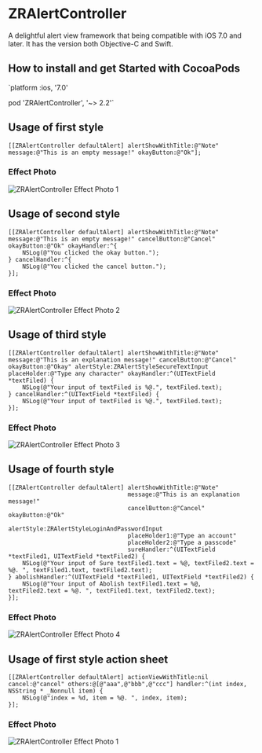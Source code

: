 # ZRAlertController
A delightful alert view framework that being compatible with iOS 7.0 and later.
It has the version both Objective-C and Swift.

How to install and get Started with CocoaPods
-----------------------------------

`platform :ios, '7.0'  

pod 'ZRAlertController', '~> 2.2'`


## Usage of first style

`[[ZRAlertController defaultAlert] alertShowWithTitle:@"Note" message:@"This is an empty message!" okayButton:@"Ok"];`

### Effect Photo
![ZRAlertController Effect Photo 1](https://github.com/VictorZhang2014/ZRAlertController/blob/master/screenshots/one.png "ZRAlertController")

## Usage of second style

```
[[ZRAlertController defaultAlert] alertShowWithTitle:@"Note" message:@"This is an empty message!" cancelButton:@"Cancel" okayButton:@"Ok" okayHandler:^{
    NSLog(@"You clicked the okay button.");
} cancelHandler:^{
    NSLog(@"You clicked the cancel button.");
}];
```

### Effect Photo
![ZRAlertController Effect Photo 2](https://github.com/VictorZhang2014/ZRAlertController/blob/master/screenshots/two.png "ZRAlertController")

## Usage of third style

```
[[ZRAlertController defaultAlert] alertShowWithTitle:@"Note" message:@"This is an explanation message!" cancelButton:@"Cancel" okayButton:@"Okay" alertStyle:ZRAlertStyleSecureTextInput placeHolder:@"Type any character" okayHandler:^(UITextField *textFiled) {
    NSLog(@"Your input of textFiled is %@.", textFiled.text);
} cancelHandler:^(UITextField *textFiled) {
    NSLog(@"Your input of textFiled is %@.", textFiled.text);
}];
```

### Effect Photo
![ZRAlertController Effect Photo 3](https://github.com/VictorZhang2014/ZRAlertController/blob/master/screenshots/three.png "ZRAlertController")

## Usage of fourth style

```
[[ZRAlertController defaultAlert] alertShowWithTitle:@"Note" 
                                  message:@"This is an explanation message!" 
                                  cancelButton:@"Cancel" okayButton:@"Ok" 
                                  alertStyle:ZRAlertStyleLoginAndPasswordInput 
                                  placeHolder1:@"Type an account" 
                                  placeHolder2:@"Type a passcode" 
                                  sureHandler:^(UITextField *textFiled1, UITextField *textFiled2) {
    NSLog(@"Your input of Sure textFiled1.text = %@, textFiled2.text = %@. ", textFiled1.text, textFiled2.text);
} abolishHandler:^(UITextField *textFiled1, UITextField *textFiled2) {
    NSLog(@"Your input of Abolish textFiled1.text = %@, textFiled2.text = %@. ", textFiled1.text, textFiled2.text);
}];
```

### Effect Photo
![ZRAlertController Effect Photo 4](https://github.com/VictorZhang2014/ZRAlertController/blob/master/screenshots/four.png "ZRAlertController")

## Usage of first style action sheet

```
[[ZRAlertController defaultAlert] actionViewWithTitle:nil cancel:@"cancel" others:@[@"aaa",@"bbb",@"ccc"] handler:^(int index, NSString * _Nonnull item) {
    NSLog(@"index = %d, item = %@. ", index, item);
}];
```

### Effect Photo
![ZRAlertController Effect Photo 1](https://github.com/VictorZhang2014/ZRAlertController/blob/master/screenshots/five.png "ZRAlertController")




